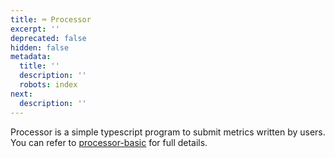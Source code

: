 ```yaml
---
title: ⌨ Processor
excerpt: ''
deprecated: false
hidden: false
metadata:
  title: ''
  description: ''
  robots: index
next:
  description: ''
---
```

Processor is a simple typescript program to submit metrics written by users. You can refer to [processor-basic](processor-basic "mention") for full details.
